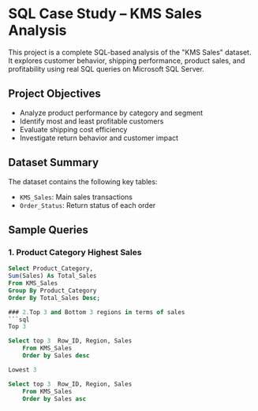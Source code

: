 # SQL Case Study – KMS Sales Analysis

This project is a complete SQL-based analysis of the "KMS Sales" dataset.  
It explores customer behavior, shipping performance, product sales, and profitability using real SQL queries on Microsoft SQL Server.

## Project Objectives

- Analyze product performance by category and segment
- Identify most and least profitable customers
- Evaluate shipping cost efficiency
- Investigate return behavior and customer impact

## Dataset Summary

The dataset contains the following key tables:
- `KMS_Sales`: Main sales transactions
- `Order_Status`: Return status of each order

## Sample Queries

### 1. Product Category Highest Sales
```sql
Select Product_Category,
Sum(Sales) As Total_Sales
From KMS_Sales
Group By Product_Category
Order By Total_Sales Desc;

### 2.Top 3 and Bottom 3 regions in terms of sales
```sql
Top 3

Select top 3  Row_ID, Region, Sales
    From KMS_Sales
    Order by Sales desc

Lowest 3

Select top 3  Row_ID, Region, Sales
    From KMS_Sales
    Order by Sales asc
